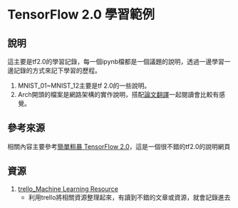 # TensorFlow 2.0 學習範例
## 說明
這主要是tf2.0的學習記錄，每一個ipynb檔都是一個議題的說明，透過一邊學習一邊記錄的方式來記下學習的歷程。

1. MNIST_01~MNIST_12主要是tf 2.0的一些說明。
2. Arch開頭的檔案是網路架構的實作說明，搭配[論文翻譯](https://hackmd.io/@shaoeChen/SyjI6W2zB)一起閱讀會比較有感覺。

## 參考來源
相關內容主要參考[簡單粗暴 TensorFlow 2.0](https://tf.wiki/)，這是一個很不錯的tf2.0的說明網頁

## 資源
1. [trello_Machine Learning Resource](https://trello.com/b/1IYJRu9m/machine-learning-resource)
   * 利用trello將相關資源整理起來，有讀到不錯的文章或資源，就會記錄進去
